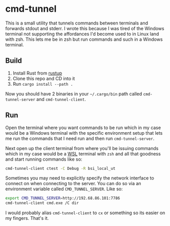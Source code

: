 # cmd-tunnel

This is a small utility that tunnels commands between terminals and forwards
stdout and stderr. I wrote this because I was tired of the Windows terminal
not supporting the affordances I'd become used to in Linux land with zsh. This
lets me be in zsh but run commands and such in a Windows terminal.

## Build

1. Install Rust from [rustup](https://rustup.rs/)
2. Clone this repo and CD into it
3. Run `cargo install --path .`

Now you should have 2 binaries in your `~/.cargo/bin` path called `cmd-tunnel-server` and `cmd-tunnel-client`.

## Run

Open the terminal where you want commands to be run which in my case would be a Windows terminal with the specific environment setup that lets me run the commands that I need run and then run `cmd-tunnel-server`.

Next open up the client terminal from where you'll be issuing commands which in my case would be a [WSL](https://en.wikipedia.org/wiki/Windows_Subsystem_for_Linux) terminal with `zsh` and all that goodness and start running commands like so:

```bash
cmd-tunnel-client ctest -C Debug -R bsi_local_ut
```

Sometimes you may need to explicitly specify the network interface to connect on when connecting to the server. You can do so via an environment variable called `CMD_TUNNEL_SERVER`. Like so:

```bash
export CMD_TUNNEL_SERVER=http://192.68.86.101:7786
cmd-tunnel-client cmd.exe /C dir
```

I would probably alias `cmd-tunnel-client` to `cx` or something so its easier on my fingers. That's it.
